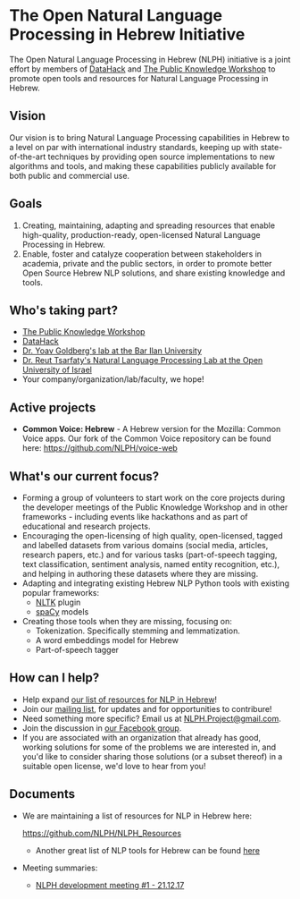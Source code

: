 # The Open Natural Language Processing in Hebrew Initiative

The Open Natural Language Processing in Hebrew (NLPH) initiative is a joint effort by members of [DataHack](http://www.datahack-il.com/) and [The Public Knowledge Workshop](http://www.hasadna.org.il/en/) to promote open tools and resources for Natural Language Processing in Hebrew.

## Vision
Our vision is to bring Natural Language Processing capabilities in Hebrew to a level on par with international industry standards, keeping up with state-of-the-art techniques by providing open source implementations to new algorithms and tools, and making these capabilities publicly available for both public and commercial use.


## Goals
1. Creating, maintaining, adapting and spreading resources that enable high-quality, production-ready, open-licensed Natural Language Processing in Hebrew. 
2. Enable, foster and catalyze cooperation between stakeholders in academia, private and the public sectors, in order to  promote better Open Source Hebrew NLP solutions, and share existing knowledge and tools.


## Who's taking part?
- [The Public Knowledge Workshop](http://www.hasadna.org.il/en/)
- [DataHack](http://www.datahack-il.com/)
- [Dr. Yoav Goldberg's lab at the Bar Ilan University](http://u.cs.biu.ac.il/~yogo/)
- [Dr. Reut Tsarfaty's Natural Language Processing Lab at the Open University of Israel](http://www.openu.ac.il/en/personalsites/ReutTsarfaty.aspx)
- Your company/organization/lab/faculty, we hope!


## Active projects

- **Common Voice: Hebrew** - A Hebrew version for the Mozilla: Common Voice apps. Our fork of the Common Voice repository can be found here: https://github.com/NLPH/voice-web


## What's our current focus?
- Forming a group of volunteers to start work on the core projects during the developer meetings of the Public Knowledge Workshop and in other frameworks - including events like hackathons and as part of educational and research projects.
- Encouraging the open-licensing of high quality, open-licensed, tagged and labelled datasets from various domains (social media, articles, research papers, etc.) and for various tasks (part-of-speech tagging, text classification, sentiment analysis, named entity recognition, etc.), and helping in authoring these datasets where they are missing.
- Adapting and integrating existing Hebrew NLP Python tools with existing popular frameworks:
  - [NLTK](http://www.nltk.org) plugin
  - [spaCy](https://spacy.io/) models
- Creating those tools when they are missing, focusing on:
  - Tokenization. Specifically stemming and lemmatization.
  - A word embeddings model for Hebrew
  - Part-of-speech tagger

 
## How can I help?
- Help expand [our list of resources for NLP in Hebrew](https://github.com/NLPH/NLPH/blob/master/Hebrew_NLP_Resources.rst)!
- Join our [mailing list](https://mailchi.mp/77178ddb4727/the-nlph-mailing-list), for updates and for opportunities to contribure!
- Need something more specific? Email us at [NLPH.Project@gmail.com](mailto:NLPH.Project@gmail.com).
- Join the discussion in [our Facebook group](https://www.facebook.com/groups/157877988136954/).
- If you are associated with an organization that already has good, working solutions for some of the problems we are interested in, and you'd like to consider sharing those solutions (or a subset thereof) in a suitable open license, we'd love to hear from you!


## Documents

- We are maintaining a list of resources for NLP in Hebrew here:

  https://github.com/NLPH/NLPH_Resources

  - Another great list of NLP tools for Hebrew can be found [here](https://github.com/iddoberger/awesome-hebrew-nlp)
  
- Meeting summaries:
  - [NLPH development meeting #1 - 21.12.17](https://github.com/NLPH/NLPH/blob/master/Meeting_summaries/dev_meeting_1_2017_12_25.rst)
    
